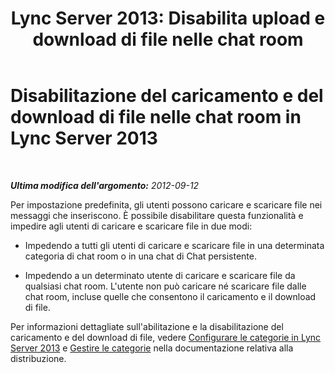﻿---
title: "Lync Server 2013: Disabilita upload e download di file nelle chat room"
TOCTitle: Disabilitazione del caricamento e del download di file nelle chat room
ms:assetid: c4faffb0-ae6a-47df-ae95-403c7101280f
ms:mtpsurl: https://technet.microsoft.com/it-it/library/JJ215882(v=OCS.15)
ms:contentKeyID: 49301896
ms.date: 08/24/2015
mtps_version: v=OCS.15
ms.translationtype: HT
---

# Disabilitazione del caricamento e del download di file nelle chat room in Lync Server 2013

 

_**Ultima modifica dell'argomento:** 2012-09-12_

Per impostazione predefinita, gli utenti possono caricare e scaricare file nei messaggi che inseriscono. È possibile disabilitare questa funzionalità e impedire agli utenti di caricare e scaricare file in due modi:

  - Impedendo a tutti gli utenti di caricare e scaricare file in una determinata categoria di chat room o in una chat di Chat persistente.

  - Impedendo a un determinato utente di caricare e scaricare file da qualsiasi chat room. L'utente non può caricare né scaricare file dalle chat room, incluse quelle che consentono il caricamento e il download di file.

Per informazioni dettagliate sull'abilitazione e la disabilitazione del caricamento e del download di file, vedere [Configurare le categorie in Lync Server 2013](lync-server-2013-configure-categories.md) e [Gestire le categorie](manage-categories.md) nella documentazione relativa alla distribuzione.

